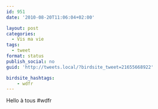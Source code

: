 ```yaml
---
id: 951
date: '2010-08-20T11:06:04+02:00'

layout: post
categories:
  - Vis ma vie
tags:
  - tweet
format: status
publish_social: no
guid: 'http://tweets.local/?birdsite_tweet=21655668922'

birdsite_hashtags:
    - wdfr
---
```


Hello à tous #wdfr